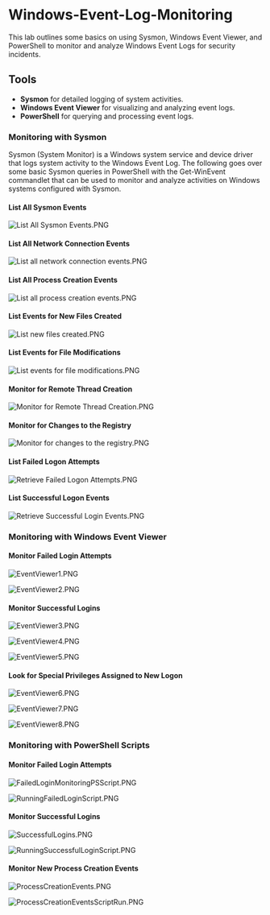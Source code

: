 # Windows-Event-Log-Monitoring

This lab outlines some basics on using Sysmon, Windows Event Viewer, and PowerShell to monitor and analyze Windows Event Logs for security incidents. 

## Tools
- **Sysmon** for detailed logging of system activities.
- **Windows Event Viewer** for visualizing and analyzing event logs.
- **PowerShell** for querying and processing event logs.

### Monitoring with Sysmon

Sysmon (System Monitor) is a Windows system service and device driver that logs system activity to the Windows Event Log. The following goes over some basic Sysmon queries in PowerShell with the Get-WinEvent commandlet that 
can be used to monitor and analyze activities on Windows systems configured with Sysmon. 


#### List All Sysmon Events
![List All Sysmon Events.PNG](Images/List%20All%20Sysmon%20Events.PNG)

#### List All Network Connection Events

![List all network connection events.PNG](Images/List%20all%20network%20connection%20events.PNG)

#### List All Process Creation Events

![List all process creation events.PNG](Images/List%20all%20process%20creation%20events.PNG)

#### List Events for New Files Created

![List new files created.PNG](Images/List%20new%20files%20created.PNG)

#### List Events for File Modifications

![List events for file modifications.PNG](Images/List%20events%20for%20file%20modifications.PNG)

#### Monitor for Remote Thread Creation

![Monitor for Remote Thread Creation.PNG](Images/Monitor%20for%20Remote%20Thread%20Creation.PNG)

#### Monitor for Changes to the Registry

![Monitor for changes to the registry.PNG](Images/Monitor%20for%20changes%20to%20the%20registry.PNG)

#### List Failed Logon Attempts

![Retrieve Failed Logon Attempts.PNG](Images/Retrieve%20Failed%20Logon%20Attempts.PNG)

#### List Successful Logon Events

![Retrieve Successful Login Events.PNG](Images/Retrieve%20Successful%20Login%20Events.PNG)


### Monitoring with Windows Event Viewer

#### Monitor Failed Login Attempts

![EventViewer1.PNG](Images/EventViewer1.PNG)

![EventViewer2.PNG](Images/EventViewer2.PNG)

#### Monitor Successful Logins

![EventViewer3.PNG](Images/EventViewer3.PNG)

![EventViewer4.PNG](Images/EventViewer4.PNG)

![EventViewer5.PNG](Images/EventViewer5.PNG)

#### Look for Special Privileges Assigned to New Logon

![EventViewer6.PNG](Images/EventViewer6.PNG)

![EventViewer7.PNG](Images/EventViewer7.PNG)

![EventViewer8.PNG](Images/EventViewer8.PNG)


### Monitoring with PowerShell Scripts

#### Monitor Failed Login Attempts

![FailedLoginMonitoringPSScript.PNG](Images/FailedLoginMonitoringPSScript.PNG)

![RunningFailedLoginScript.PNG](Images/RunningFailedLoginScript.PNG)

#### Monitor Successful Logins

![SuccessfulLogins.PNG](Images/SuccessfulLogins.PNG)

![RunningSuccessfulLoginScript.PNG](Images/RunningSuccessfulLoginScript.PNG)

#### Monitor New Process Creation Events

![ProcessCreationEvents.PNG](Images/ProcessCreationEvents.PNG)

![ProcessCreationEventsScriptRun.PNG](Images/ProcessCreationEventsScriptRun.PNG)



